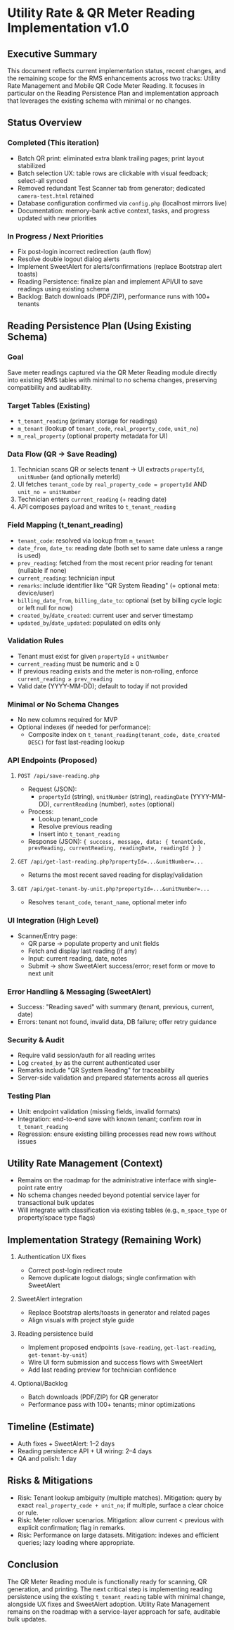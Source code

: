 # Utility Rate & QR Meter Reading Implementation v1.0

## Executive Summary
This document reflects current implementation status, recent changes, and the remaining scope for the RMS enhancements across two tracks: Utility Rate Management and Mobile QR Code Meter Reading. It focuses in particular on the Reading Persistence Plan and implementation approach that leverages the existing schema with minimal or no changes.

## Status Overview

### Completed (This iteration)
- Batch QR print: eliminated extra blank trailing pages; print layout stabilized
- Batch selection UX: table rows are clickable with visual feedback; select-all synced
- Removed redundant Test Scanner tab from generator; dedicated `camera-test.html` retained
- Database configuration confirmed via `config.php` (localhost mirrors live)
- Documentation: memory-bank active context, tasks, and progress updated with new priorities

### In Progress / Next Priorities
- Fix post-login incorrect redirection (auth flow)
- Resolve double logout dialog alerts
- Implement SweetAlert for alerts/confirmations (replace Bootstrap alert toasts)
- Reading Persistence: finalize plan and implement API/UI to save readings using existing schema
- Backlog: Batch downloads (PDF/ZIP), performance runs with 100+ tenants

## Reading Persistence Plan (Using Existing Schema)

### Goal
Save meter readings captured via the QR Meter Reading module directly into existing RMS tables with minimal to no schema changes, preserving compatibility and auditability.

### Target Tables (Existing)
- `t_tenant_reading` (primary storage for readings)
- `m_tenant` (lookup of `tenant_code`, `real_property_code`, `unit_no`)
- `m_real_property` (optional property metadata for UI)

### Data Flow (QR → Save Reading)
1) Technician scans QR or selects tenant → UI extracts `propertyId`, `unitNumber` (and optionally meterId)
2) UI fetches `tenant_code` by `real_property_code = propertyId` AND `unit_no = unitNumber`
3) Technician enters `current_reading` (+ reading date)
4) API composes payload and writes to `t_tenant_reading`

### Field Mapping (t_tenant_reading)
- `tenant_code`: resolved via lookup from `m_tenant`
- `date_from`, `date_to`: reading date (both set to same date unless a range is used)
- `prev_reading`: fetched from the most recent prior reading for tenant (nullable if none)
- `current_reading`: technician input
- `remarks`: include identifier like "QR System Reading" (+ optional meta: device/user)
- `billing_date_from`, `billing_date_to`: optional (set by billing cycle logic or left null for now)
- `created_by`/`date_created`: current user and server timestamp
- `updated_by`/`date_updated`: populated on edits only

### Validation Rules
- Tenant must exist for given `propertyId` + `unitNumber`
- `current_reading` must be numeric and ≥ 0
- If previous reading exists and the meter is non-rolling, enforce `current_reading ≥ prev_reading`
- Valid date (YYYY-MM-DD); default to today if not provided

### Minimal or No Schema Changes
- No new columns required for MVP
- Optional indexes (if needed for performance):
  - Composite index on `t_tenant_reading(tenant_code, date_created DESC)` for fast last-reading lookup

### API Endpoints (Proposed)
1) `POST /api/save-reading.php`
   - Request (JSON):
     - `propertyId` (string), `unitNumber` (string), `readingDate` (YYYY-MM-DD), `currentReading` (number), `notes` (optional)
   - Process:
     - Lookup tenant_code
     - Resolve previous reading
     - Insert into `t_tenant_reading`
   - Response (JSON): `{ success, message, data: { tenantCode, prevReading, currentReading, readingDate, readingId } }`

2) `GET /api/get-last-reading.php?propertyId=...&unitNumber=...`
   - Returns the most recent saved reading for display/validation

3) `GET /api/get-tenant-by-unit.php?propertyId=...&unitNumber=...`
   - Resolves `tenant_code`, `tenant_name`, optional meter info

### UI Integration (High Level)
- Scanner/Entry page:
  - QR parse → populate property and unit fields
  - Fetch and display last reading (if any)
  - Input: current reading, date, notes
  - Submit → show SweetAlert success/error; reset form or move to next unit

### Error Handling & Messaging (SweetAlert)
- Success: "Reading saved" with summary (tenant, previous, current, date)
- Errors: tenant not found, invalid data, DB failure; offer retry guidance

### Security & Audit
- Require valid session/auth for all reading writes
- Log `created_by` as the current authenticated user
- Remarks include "QR System Reading" for traceability
- Server-side validation and prepared statements across all queries

### Testing Plan
- Unit: endpoint validation (missing fields, invalid formats)
- Integration: end-to-end save with known tenant; confirm row in `t_tenant_reading`
- Regression: ensure existing billing processes read new rows without issues

## Utility Rate Management (Context)
- Remains on the roadmap for the administrative interface with single-point rate entry
- No schema changes needed beyond potential service layer for transactional bulk updates
- Will integrate with classification via existing tables (e.g., `m_space_type` or property/space type flags)

## Implementation Strategy (Remaining Work)

1) Authentication UX fixes
   - Correct post-login redirect route
   - Remove duplicate logout dialogs; single confirmation with SweetAlert

2) SweetAlert integration
   - Replace Bootstrap alerts/toasts in generator and related pages
   - Align visuals with project style guide

3) Reading persistence build
   - Implement proposed endpoints (`save-reading`, `get-last-reading`, `get-tenant-by-unit`)
   - Wire UI form submission and success flows with SweetAlert
   - Add last reading preview for technician confidence

4) Optional/Backlog
   - Batch downloads (PDF/ZIP) for QR generator
   - Performance pass with 100+ tenants; minor optimizations

## Timeline (Estimate)
- Auth fixes + SweetAlert: 1–2 days
- Reading persistence API + UI wiring: 2–4 days
- QA and polish: 1 day

## Risks & Mitigations
- Risk: Tenant lookup ambiguity (multiple matches). Mitigation: query by exact `real_property_code + unit_no`; if multiple, surface a clear choice or rule.
- Risk: Meter rollover scenarios. Mitigation: allow current < previous with explicit confirmation; flag in remarks.
- Risk: Performance on large datasets. Mitigation: indexes and efficient queries; lazy loading where appropriate.

## Conclusion
The QR Meter Reading module is functionally ready for scanning, QR generation, and printing. The next critical step is implementing reading persistence using the existing `t_tenant_reading` table with minimal change, alongside UX fixes and SweetAlert adoption. Utility Rate Management remains on the roadmap with a service-layer approach for safe, auditable bulk updates.
